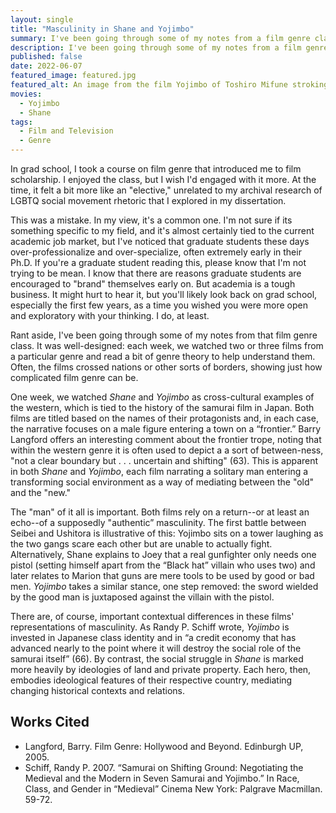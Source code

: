 ```yaml
---
layout: single
title: "Masculinity in Shane and Yojimbo"
summary: I've been going through some of my notes from a film genre class I took in graduate school. One week, we watched *Shane* and *Yojimbo* as cross-cultural examples of the western, which historically commingled with the samurai film in Japan.
description: I've been going through some of my notes from a film genre class I took in graduate school. One week, we watched *Shane* and *Yojimbo* as cross-cultural examples of the western, which historically commingled with the samurai film in Japan.
published: false
date: 2022-06-07
featured_image: featured.jpg
featured_alt: An image from the film Yojimbo of Toshiro Mifune stroking his beard, looking away, as a villager tries to speak to him.
movies:
  - Yojimbo
  - Shane
tags:
  - Film and Television
  - Genre
---
```


In grad school, I took a course on film genre that introduced me to film scholarship. I enjoyed the class, but I wish I'd engaged with it more. At the time, it felt a bit more like an "elective," unrelated to my archival research of LGBTQ social movement rhetoric that I explored in my dissertation.

This was a mistake. In my view, it's a common one. I'm not sure if its something specific to my field, and it's almost certainly tied to the current academic job market, but I've noticed that graduate students these days over-professionalize and over-specialize, often extremely early in their Ph.D. If you're a graduate student reading this, please know that I'm not trying to be mean. I know that there are reasons graduate students are encouraged to "brand" themselves early on. But academia is a tough business. It might hurt to hear it, but you'll likely look back on grad school, especially the first few years, as a time you wished you were more open and exploratory with your thinking. I do, at least.

Rant aside, I've been going through some of my notes from that film genre class. It was well-designed: each week, we watched two or three films from a particular genre and read a bit of genre theory to help understand them. Often, the films crossed nations or other sorts of borders, showing just how complicated film genre can be.

One week, we watched *Shane* and *Yojimbo* as cross-cultural examples of the western, which is tied to the history of the samurai film in Japan. Both films are titled based on the names of their protagonists and, in each case, the narrative focuses on a male figure entering a town on a “frontier.” Barry Langford offers an interesting comment about the frontier trope, noting that within the western genre it is often used to depict a a sort of between-ness, "not a clear boundary but . . . uncertain and shifting" (63). This is apparent in both *Shane* and *Yojimbo*, each film narrating a solitary man entering a transforming social environment as a way of mediating between the "old" and the "new."

The "man" of it all is important. Both films rely on a return--or at least an echo--of a supposedly "authentic” masculinity. The first battle between Seibei and Ushitora is illustrative of this: Yojimbo sits on a tower laughing as the two gangs scare each other but are unable to actually fight. Alternatively, Shane explains to Joey that a real gunfighter only needs one pistol (setting himself apart from the “Black hat” villain who uses two) and later relates to Marion that guns are mere tools to be used by good or bad men. *Yojimbo* takes a similar stance, one step removed: the sword wielded by the good man is juxtaposed against the villain with the pistol.

There are, of course, important contextual differences in these films' representations of masculinity. As Randy P. Schiff wrote, _Yojimbo_ is invested in Japanese class identity and in “a credit economy that has advanced nearly to the point where it will destroy the social role of the samurai itself” (66). By contrast, the social struggle in _Shane_ is marked more heavily by ideologies of land and private property. Each hero, then, embodies ideological features of their respective country, mediating changing historical contexts and relations.


## Works Cited

- Langford, Barry. Film Genre: Hollywood and Beyond. Edinburgh UP, 2005.
- Schiff, Randy P. 2007. “Samurai on Shifting Ground: Negotiating the Medieval and the Modern in Seven Samurai and Yojimbo.” In Race, Class, and Gender in “Medieval” Cinema  New York: Palgrave Macmillan. 59-72.
